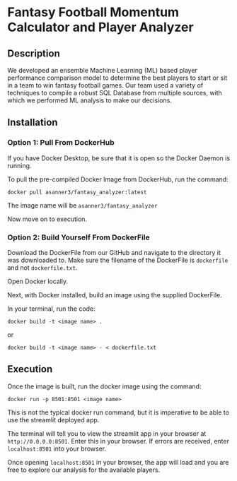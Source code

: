 # Fantasy Football Momentum Calculator and Player Analyzer
## Description
We developed an ensemble Machine Learning (ML) based player performance comparison model to determine the best players to start or sit in a team to win fantasy football games. Our team used a variety of techniques to compile a robust SQL Database from multiple sources, with which we performed ML analysis to make our decisions.


## Installation

### Option 1: Pull From DockerHub
If you have Docker Desktop, be sure that it is open so the Docker Daemon is running.

To pull the pre-compiled Docker Image from DockerHub, run the command: 

`docker pull asanner3/fantasy_analyzer:latest`

The image name will be `asanner3/fantasy_analyzer`

Now move on to execution.

### Option 2: Build Yourself From DockerFile
Download the DockerFile from our GitHub and navigate to the directory it was downloaded to. Make sure the filename of the DockerFile is `dockerfile` and not `dockerfile.txt`. 

Open Docker locally.

Next, with Docker installed, build an image using the supplied DockerFile.

In your terminal, run the code:

`docker build -t <image name> .`

or

`docker build -t <image name> - < dockerfile.txt`


## Execution
Once the image is built, run the docker image using the command:

`docker run -p 8501:8501 <image name>`

This is not the typical docker run command, but it is imperative to be able to use the streamlit deployed app.

The terminal will tell you to view the streamlit app in your browser at `http://0.0.0.0:8501`. Enter this in your browser. If errors are received, enter `localhost:8501` into your browser.

Once opening `localhost:8501` in your browser, the app will load and you are free to explore our analysis for the available players.
